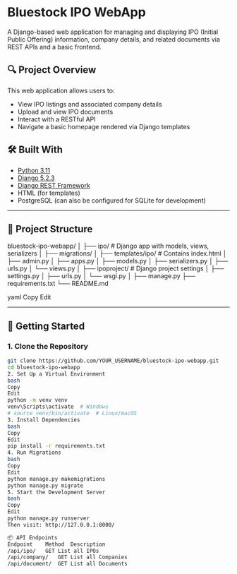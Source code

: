 # Bluestock IPO WebApp

A Django-based web application for managing and displaying IPO (Initial Public Offering) information, company details, and related documents via REST APIs and a basic frontend.

## 🔍 Project Overview

This web application allows users to:
- View IPO listings and associated company details
- Upload and view IPO documents
- Interact with a RESTful API
- Navigate a basic homepage rendered via Django templates

## 🛠️ Built With

- [Python 3.11](https://www.python.org/)
- [Django 5.2.3](https://www.djangoproject.com/)
- [Django REST Framework](https://www.django-rest-framework.org/)
- HTML (for templates)
- PostgreSQL (can also be configured for SQLite for development)

---

## 📁 Project Structure

bluestock-ipo-webapp/
│
├── ipo/ # Django app with models, views, serializers
│ ├── migrations/
│ ├── templates/ipo/ # Contains index.html
│ ├── admin.py
│ ├── apps.py
│ ├── models.py
│ ├── serializers.py
│ ├── urls.py
│ └── views.py
│
├── ipoproject/ # Django project settings
│ ├── settings.py
│ ├── urls.py
│ └── wsgi.py
│
├── manage.py
├── requirements.txt
└── README.md

yaml
Copy
Edit

---

## 🚀 Getting Started

### 1. Clone the Repository

```bash
git clone https://github.com/YOUR_USERNAME/bluestock-ipo-webapp.git
cd bluestock-ipo-webapp
2. Set Up a Virtual Environment
bash
Copy
Edit
python -m venv venv
venv\Scripts\activate  # Windows
# source venv/bin/activate  # Linux/macOS
3. Install Dependencies
bash
Copy
Edit
pip install -r requirements.txt
4. Run Migrations
bash
Copy
Edit
python manage.py makemigrations
python manage.py migrate
5. Start the Development Server
bash
Copy
Edit
python manage.py runserver
Then visit: http://127.0.0.1:8000/

📦 API Endpoints
Endpoint	Method	Description
/api/ipo/	GET	List all IPOs
/api/company/	GET	List all Companies
/api/document/	GET	List all Documents

